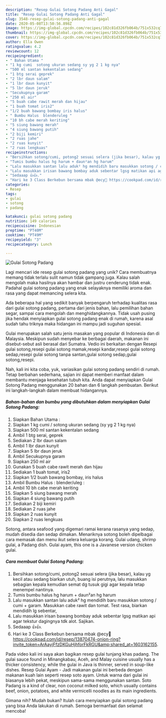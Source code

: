 ```yaml
---
description: "Resep Gulai Sotong Padang Anti Gagal"
title: "Resep Gulai Sotong Padang Anti Gagal"
slug: 3548-resep-gulai-sotong-padang-anti-gagal
date: 2020-05-08T13:50:56.898Z
image: https://img-global.cpcdn.com/recipes/102c81d326fb064b/751x532cq70/gulai-sotong-padang-foto-resep-utama.jpg
thumbnail: https://img-global.cpcdn.com/recipes/102c81d326fb064b/751x532cq70/gulai-sotong-padang-foto-resep-utama.jpg
cover: https://img-global.cpcdn.com/recipes/102c81d326fb064b/751x532cq70/gulai-sotong-padang-foto-resep-utama.jpg
author: Ella Owen
ratingvalue: 4.2
reviewcount: 12
recipeingredient:
- " Bahan Utama "
- "1 kg cumi  sotong ukuran sedang sy yg 2 1 kg nya"
- "500 ml santan kekentalan sedang"
- "1 btg serai geprek"
- "2 lbr daun salam"
- "1 lbr daun kunyit"
- "5 lbr daun jeruk"
- "Secukupnya garam"
- "250 ml air"
- "5 buah cabe rawit merah dan hijau"
- "1 buah tomat iris2"
- "1/2 buah bawang bombay iris halus"
- " Bumbu Halus  blenderuleg "
- "10 bh cabe merah keriting"
- "5 siung bawang merah"
- "4 siung bawang putih"
- "2 biji kemiri"
- "2 ruas jahe"
- "2 ruas kunyit"
- "2 ruas lengkuas"
recipeinstructions:
- "Bersihkan sotong/cumi, potong2 sesuai selera (jika besar), kalau yg kecil atau sedang biarkan utuh, buang isi perutnya, lalu masukkan sebagian kepala kemudian semat dg tusuk gigi agar kepala tetap menempel nantinya."
- "Tumis bumbu halus hg harum + daun²an hg harum"
- "Lalu masukkan santan lalu aduk² hg mendidih baru masukkan sotong / cumi + garam. Masukkan cabe rawit dan tomat. Test rasa, biarkan mendidih lg sebentar,"
- "Lalu masukkan irisan bawang bombay aduk sebentar lgsg matikan api agar tekstur dagingnya tdk alot. Sajikan."
- "Sedaaap 👍👍."
- "Hari ke 3 Class Berkebun bersama mbak @ecy💜 https://cookpad.com/id/resep/13870474-onion-ring?invite_token=ArAayjFfzDKGuHjhforFkRGU&amp;shared_at=1603162155."
categories:
- Resep
tags:
- gulai
- sotong
- padang

katakunci: gulai sotong padang 
nutrition: 149 calories
recipecuisine: Indonesian
preptime: "PT40M"
cooktime: "PT49M"
recipeyield: "3"
recipecategory: Lunch

---
```



![Gulai Sotong Padang](https://img-global.cpcdn.com/recipes/102c81d326fb064b/751x532cq70/gulai-sotong-padang-foto-resep-utama.jpg)

Lagi mencari ide resep gulai sotong padang yang unik? Cara membuatnya memang tidak terlalu sulit namun tidak gampang juga. Kalau salah mengolah maka hasilnya akan hambar dan justru cenderung tidak enak. Padahal gulai sotong padang yang enak selayaknya memiliki aroma dan rasa yang dapat memancing selera kita.

Ada beberapa hal yang sedikit banyak berpengaruh terhadap kualitas rasa dari gulai sotong padang, pertama dari jenis bahan, lalu pemilihan bahan segar, sampai cara mengolah dan menghidangkannya. Tidak usah pusing jika hendak menyiapkan gulai sotong padang enak di rumah, karena asal sudah tahu triknya maka hidangan ini mampu jadi suguhan spesial.

Gulai merupakan salah satu jenis masakan yang popular di Indonesia dan di Malaysia. Meskipun sudah menyebar ke berbagai daerah, makanan ini disebut-sebut asli berasal dari Sumatra. Vedio ini berkaitan dengan Resepi gulai sotong,resepi gulai sotong mamak,resepi kandar,resepi gulai sotong sedap,resepi gulai sotong tanpa santan,gulai sotong sedap,gulai sotong,resepi.


Nah, kali ini kita coba, yuk, variasikan gulai sotong padang sendiri di rumah. Tetap berbahan sederhana, sajian ini dapat memberi manfaat dalam membantu menjaga kesehatan tubuh kita. Anda dapat menyiapkan Gulai Sotong Padang menggunakan 20 bahan dan 6 langkah pembuatan. Berikut ini langkah-langkah dalam membuat hidangannya.

<!--inarticleads1-->

##### Bahan-bahan dan bumbu yang dibutuhkan dalam menyiapkan Gulai Sotong Padang:

1. Siapkan  Bahan Utama :
1. Siapkan 1 kg cumi / sotong ukuran sedang (sy yg 2 1 kg nya)
1. Siapkan 500 ml santan kekentalan sedang
1. Ambil 1 btg serai, geprek
1. Sediakan 2 lbr daun salam
1. Ambil 1 lbr daun kunyit
1. Siapkan 5 lbr daun jeruk
1. Ambil Secukupnya garam
1. Siapkan 250 ml air
1. Gunakan 5 buah cabe rawit merah dan hijau
1. Sediakan 1 buah tomat, iris2
1. Siapkan 1/2 buah bawang bombay, iris halus
1. Ambil  Bumbu Halus : blender/uleg :
1. Ambil 10 bh cabe merah keriting
1. Siapkan 5 siung bawang merah
1. Siapkan 4 siung bawang putih
1. Sediakan 2 biji kemiri
1. Sediakan 2 ruas jahe
1. Siapkan 2 ruas kunyit
1. Siapkan 2 ruas lengkuas


Sotong, antara seafood yang digemari ramai kerana rasanya yang sedap, mudah disedia dan sedap dimakan. Menariknya sotong boleh dipelbagai cara memasak dan menu ikut selera keluarga korang. Gulai udang, shrimp gulai, a Padang dish. Gulai ayam, this one is a Javanese version chicken gulai. 

<!--inarticleads2-->

##### Cara membuat Gulai Sotong Padang:

1. Bersihkan sotong/cumi, potong2 sesuai selera (jika besar), kalau yg kecil atau sedang biarkan utuh, buang isi perutnya, lalu masukkan sebagian kepala kemudian semat dg tusuk gigi agar kepala tetap menempel nantinya.
1. Tumis bumbu halus hg harum + daun²an hg harum
1. Lalu masukkan santan lalu aduk² hg mendidih baru masukkan sotong / cumi + garam. Masukkan cabe rawit dan tomat. Test rasa, biarkan mendidih lg sebentar,
1. Lalu masukkan irisan bawang bombay aduk sebentar lgsg matikan api agar tekstur dagingnya tdk alot. Sajikan.
1. Sedaaap 👍👍.
1. Hari ke 3 Class Berkebun bersama mbak @ecy💜 https://cookpad.com/id/resep/13870474-onion-ring?invite_token=ArAayjFfzDKGuHjhforFkRGU&amp;shared_at=1603162155.


Pada video kali ini saya akan bagikan resep gulai tunjang khas padang. The gulai sauce found in Minangkabau, Aceh, and Malay cuisine usually has a thicker consistency, while the gulai in Java is thinner, served in soup-like dishes. Resep Gulai Ayam - Jadi makanan gulai ini berbeda dengan makanan kuah lain seperti resep soto ayam. Untuk warna dari gulai ini biasanya lebih pekat, meskipun sama-sama menggunakan santan. Soto Padang is a kind of clear, non coconut milked soto, which usually contains beef, onion, potatoes, and white vermicelli noodles as its main ingredients. 

Gimana nih? Mudah bukan? Itulah cara menyiapkan gulai sotong padang yang bisa Anda lakukan di rumah. Semoga bermanfaat dan selamat mencoba!
